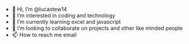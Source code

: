- 👋 Hi, I’m @lucastew14
- 👀 I’m interested in coding and technology
- 🌱 I’m currently learning excel and javascript
- 💞️ I’m looking to collaborate on projects and other like minded people
- 📫 How to reach me email

<!---
lucastew14/lucastew14 is a ✨ special ✨ repository because its `README.md` (this file) appears on your GitHub profile.
You can click the Preview link to take a look at your changes.
--->
